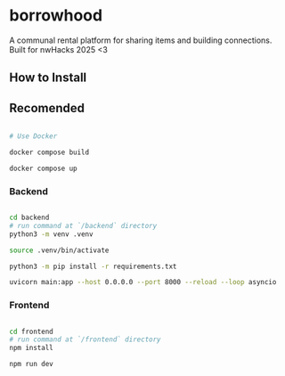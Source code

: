 # borrowhood
A communal rental platform for sharing items and building connections. Built for nwHacks 2025 &lt;3 

## How to Install


## Recomended

```bash

# Use Docker

docker compose build

docker compose up

```


### Backend
```bash

cd backend
# run command at `/backend` directory
python3 -m venv .venv

source .venv/bin/activate

python3 -m pip install -r requirements.txt

uvicorn main:app --host 0.0.0.0 --port 8000 --reload --loop asyncio
```

### Frontend
```bash

cd frontend
# run command at `/frontend` directory
npm install

npm run dev
```
